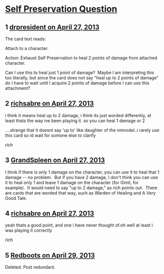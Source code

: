 # [Self Preservation Question](https://community.fantasyflightgames.com/topic/82994-self-preservation-question/)

## 1 [drpresident on April 27, 2013](https://community.fantasyflightgames.com/topic/82994-self-preservation-question/?do=findComment&comment=789435)

The card text reads:

Attach to a character.

Action: Exhaust Self Preservation to heal 2 points of damage from attached character.

Can I use this to heal just 1 point of damage?  Maybe I am interpreting this too literally, but since the card does not say "heal up to 2 points of damage" do I have to wait until I acquire 2 points of damage before I can use this attachment?

## 2 [richsabre on April 27, 2013](https://community.fantasyflightgames.com/topic/82994-self-preservation-question/?do=findComment&comment=789436)

i think it means heal up to 2 damage, i think its just worded differently, at least thats the way ive been playing it. so you can heal 1 damage or 2

….strange that it doesnt say 'up to' like daughter of the nimrodel..i rarely use this card so id wait for somone else to clarify

rich

## 3 [GrandSpleen on April 27, 2013](https://community.fantasyflightgames.com/topic/82994-self-preservation-question/?do=findComment&comment=789453)

I think if there is only 1 damage on the character, you can use it to heal that 1 damage -- no problem.  But if you have 2 damage, I don't think you can use it to heal only 1 and leave 1 damage on the character (for Gimli, for example).  It would need to say "up to 2 damage," as rich points out.  There are cards that are worded that way, such as Warden of Healing and A Very Good Tale.

## 4 [richsabre on April 27, 2013](https://community.fantasyflightgames.com/topic/82994-self-preservation-question/?do=findComment&comment=789489)

yeah thats a good point, and one i have never thought of.oh well at least i was playing it correctly

rich

## 5 [Redboots on April 29, 2013](https://community.fantasyflightgames.com/topic/82994-self-preservation-question/?do=findComment&comment=790107)

Deleted. Post redundant.

